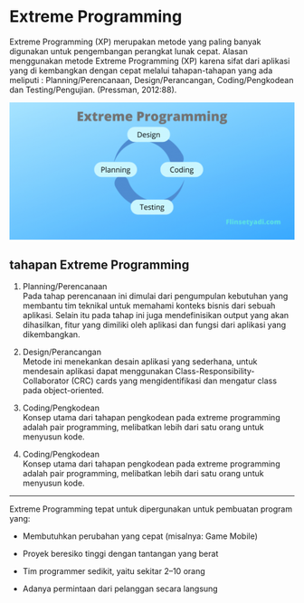 # Extreme Programming

Extreme Programming (XP) merupakan metode yang paling banyak digunakan untuk pengembangan perangkat lunak cepat. Alasan menggunakan metode Extreme Programming (XP) karena sifat dari aplikasi yang di kembangkan dengan cepat melalui tahapan-tahapan yang ada meliputi : Planning/Perencanaan, Design/Perancangan, Coding/Pengkodean dan Testing/Pengujian. (Pressman, 2012:88).

![xp](images/extreme.PNG)

## tahapan Extreme Programming

1. Planning/Perencanaan                                                                                                          
Pada tahap perencanaan ini dimulai dari pengumpulan kebutuhan yang membantu tim teknikal untuk memahami konteks bisnis dari sebuah aplikasi. Selain itu pada tahap ini juga mendefinisikan output yang akan dihasilkan, fitur yang dimiliki oleh aplikasi dan fungsi dari aplikasi yang dikembangkan.

2. Design/Perancangan                                                                                                         
Metode ini menekankan desain aplikasi yang sederhana, untuk mendesain aplikasi dapat menggunakan Class-Responsibility-Collaborator (CRC) cards yang mengidentifikasi dan mengatur class pada object-oriented.

3. Coding/Pengkodean                                                                                                              
Konsep utama dari tahapan pengkodean pada extreme programming adalah pair programming, melibatkan lebih dari satu orang untuk menyusun kode.

4. Coding/Pengkodean                                                                                                               
Konsep utama dari tahapan pengkodean pada extreme programming adalah pair programming, melibatkan lebih dari satu orang untuk menyusun kode.

---

Extreme Programming tepat untuk dipergunakan untuk pembuatan program yang:

* Membutuhkan perubahan yang cepat (misalnya: Game Mobile)                                                            

* Proyek beresiko tinggi dengan tantangan yang berat                                                                              

* Tim programmer sedikit, yaitu sekitar 2–10 orang                                                                               

* Adanya permintaan dari pelanggan secara langsung                                                                                